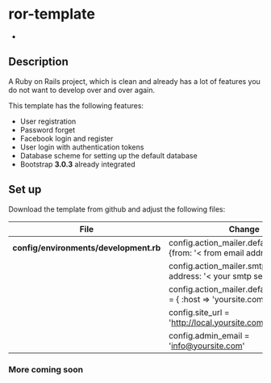 # ror-template
-

## Description
A Ruby on Rails project, which is clean and already has a lot of features you do not want to develop over and over again.

This template has the following features:

- User registration
- Password forget
- Facebook login and register
- User login with authentication tokens
- Database scheme for setting up the default database
- Bootstrap **3.0.3** already integrated


## Set up
Download the template from github and adjust the following files:

File | Change
-----|-------|
**config/environments/development.rb**|config.action_mailer.default_options = {from: '< from email address >'}
 	|config.action_mailer.smtp_settings = { address: '< your smtp server >' }
 	|config.action_mailer.default_url_options = { :host => 'yoursite.com' }
 	|config.site_url = 'http://local.yoursite.com:3000'
 	|config.admin_email = 'info@yoursite.com'

### More coming soon